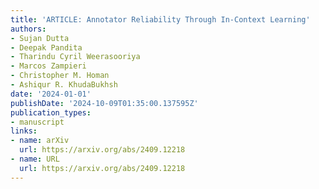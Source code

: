 ```yaml
---
title: 'ARTICLE: Annotator Reliability Through In-Context Learning'
authors:
- Sujan Dutta
- Deepak Pandita
- Tharindu Cyril Weerasooriya
- Marcos Zampieri
- Christopher M. Homan
- Ashiqur R. KhudaBukhsh
date: '2024-01-01'
publishDate: '2024-10-09T01:35:00.137595Z'
publication_types:
- manuscript
links:
- name: arXiv
  url: https://arxiv.org/abs/2409.12218
- name: URL
  url: https://arxiv.org/abs/2409.12218
---
```

